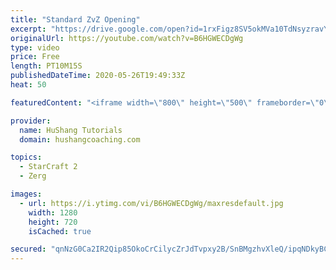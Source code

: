 ```yaml
---
title: "Standard ZvZ Opening"
excerpt: "https://drive.google.com/open?id=1rxFigz8SV5okMVa10TdNsyzravYgkTjE  Interested in lessons? Email Devon directly at hushangtutorials@outlook.com ------------------------------------------------------------------------------------------------------- Want to support HuShang Tutorials directly? Patreon is"
originalUrl: https://youtube.com/watch?v=B6HGWECDgWg
type: video
price: Free
length: PT10M15S
publishedDateTime: 2020-05-26T19:49:33Z
heat: 50

featuredContent: "<iframe width=\"800\" height=\"500\" frameborder=\"0\" src=\"https://www.youtube.com/embed/B6HGWECDgWg\" allow=\"accelerometer; autoplay; encrypted-media; gyroscope; picture-in-picture\" allowfullscreen></iframe>"

provider:
  name: HuShang Tutorials
  domain: hushangcoaching.com

topics:
  - StarCraft 2
  - Zerg

images:
  - url: https://i.ytimg.com/vi/B6HGWECDgWg/maxresdefault.jpg
    width: 1280
    height: 720
    isCached: true

secured: "qnNzG0Ca2IR2Qip85OkoCrCilycZrJdTvpxy2B/SnBMgzhvXleQ/ipqNDkyBCSDjSw7c7VMcHLyXjOY3mWZuX50vGtEpHfoQWOcbBefGz7yNpLlnOD+s0AZwiLK1JtdChEZrRVVGNNz9D5AdMdBq/i2hqep3Ty0g8H6SHwRMLIjcfcPxmEofTATF+fESDzTF8MorsQPpGwmXumf58/233vrUKD0JaPN+j19OFVMQR8eZHaC3mnjOowZOAKucKGk+pCVogOYvwcV+Ql3pocpUpwj9B/xyGrIzrkLeO8/z2b2wRExjlFM8Hhgx+og4+Wj9RKrqVtBYkIzTjh9wYkn2Lz3HZLliC8v0z7GXPlJM2C9U5Hi3Ikj4Opq/RHIHTMy409Tv95qJwdMnA8cgOd1eJ4aLowE3fKeMUi2KsV4Wse8=;TehWh8XcAIcu4DuTZNSBlw=="
---
```


